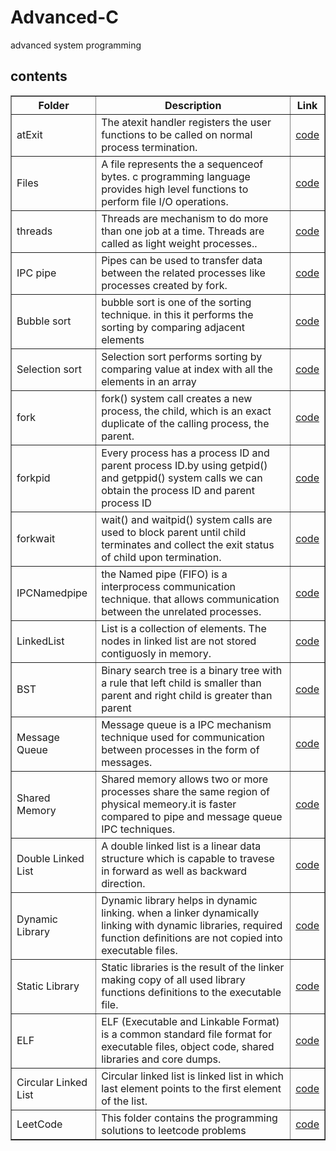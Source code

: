# Advanced-C
advanced system programming


<h2>contents</h2>

<table style="width:100%" border="1px solid black">
<tr>
<th>Folder</th>
<th>Description</th>
<th>Link</th>
</tr>
<tr>
<td>atExit</td>
<td>The atexit handler registers the user functions to be called on normal process termination.</td>
<td><a href="https://github.com/lakshminarayana8522/Advanced-C/tree/main/atExit">code</a></td>
</tr>
<tr>
<td>Files</td>
<td>A file represents the a sequenceof bytes. c programming language provides high level functions to perform file I/O operations.</td>
<td><a href="https://github.com/lakshminarayana8522/Advanced-C/tree/main/files">code</a></td>
</tr>

<tr>
<td>threads</td>
<td>Threads are mechanism to do more than one job at a time. Threads are called as light weight processes..</td>
<td><a href="https://github.com/lakshminarayana8522/Advanced-C/tree/main/threads">code</a></td>
</tr>

<tr>
<td>IPC pipe</td>
<td>Pipes can be used to transfer data between the related processes like processes created by fork.</td>
<td><a href="https://github.com/lakshminarayana8522/Advanced-C/tree/main/IPCPipe">code</a></td>
</tr>
<tr>
<td>Bubble sort</td>
<td>bubble sort is one of the sorting technique. in this it performs the sorting by comparing adjacent elements</td>
<td><a href="https://github.com/lakshminarayana8522/Advanced-C/tree/main/bubblesort">code</a></td>
</tr>

<tr>
<td>Selection sort</td>
<td>Selection sort performs sorting by comparing value at index with all the elements in an array</td>
<td><a href="https://github.com/lakshminarayana8522/Advanced-C/tree/main/selectionSort">code</a></td>
</tr>
<tr>
<td>fork</td>
<td>fork() system call creates a new process, the child, which is an exact duplicate of the calling process, the parent.</td>
<td><a href="https://github.com/lakshminarayana8522/Advanced-C/tree/main/fork">code</a></td>
</tr>
<tr>
<td>forkpid</td>
<td>Every process has a process ID and parent process ID.by using getpid() and getppid() system calls we can obtain the process ID and parent process ID</td>
<td><a href="https://github.com/lakshminarayana8522/Advanced-C/tree/main/forkpid">code</a></td>
</tr>
<tr>
<td>forkwait</td>
<td>wait() and waitpid() system calls are used to block parent until child terminates and collect the exit status of child upon termination.</td>
<td><a href="https://github.com/lakshminarayana8522/Advanced-C/tree/main/forkwait">code</a></td>
</tr>
<tr>
<td>IPCNamedpipe</td>
<td>the Named pipe (FIFO) is a interprocess communication technique. that allows communication between the unrelated processes.</td>
<td><a href="https://github.com/lakshminarayana8522/Advanced-C/tree/main/IPC_Namedpipe">code</a></td>
</tr>
<tr>
<td>LinkedList</td>
<td>List is a collection of elements. The nodes in linked list are not stored contiguosly in memory.</td>
<td><a href="https://github.com/lakshminarayana8522/Advanced-C/tree/main/LinkedList">code<a/></td>
</tr>
<tr>
<td>BST</td>
<td>Binary search tree is a binary tree with a rule that left child is smaller than parent and right child is greater than parent</td>
<td><a href="https://github.com/lakshminarayana8522/Advanced-C/tree/main/BST">code</a></td>
</tr>
<tr>
<td>Message Queue </td>
<td> Message queue is a IPC mechanism technique used for communication between processes in the form of messages.</td>
<td><a href="https://github.com/lakshminarayana8522/Advanced-C/tree/main/MessageQueue">code</a></td>
</tr>
<tr>
<td> Shared Memory </td>
<td> Shared memory allows two or more processes share the same region of physical memeory.it is faster compared to pipe and message queue IPC techniques. </td>
<td><a href="https://github.com/lakshminarayana8522/Advanced-C/tree/main/SharedMemory">code</a></td>
</tr>
<tr>
<td>Double Linked List </td>
<td> A double linked list is a linear data structure which is capable to travese in forward as well as backward direction.</td>
<td><a href="https://github.com/lakshminarayana8522/Advanced-C/tree/main/DoubleLinkedList">code</a></td>
</tr>
<tr>
<td> Dynamic Library </td>
<td> Dynamic library helps in dynamic linking. when a linker dynamically linking with dynamic libraries, required function definitions are not copied into executable files.</td>
<td><a href="https://github.com/lakshminarayana8522/Advanced-C/tree/main/DynamicLibrary">code</a></td>
</tr>
<tr>
<td> Static Library </td>
<td> Static libraries is the result of the linker making copy of all used library functions definitions to the executable file.</td>
<td><a href="https://github.com/lakshminarayana8522/Advanced-C/tree/main/StaticLibrary">code</a></td>
</tr>
<tr>
<td>ELF</td>
<td> ELF (Executable and Linkable Format) is a common standard file format for executable files, object code, shared libraries and core dumps. </td>
<td><a href="https://github.com/lakshminarayana8522/Advanced-C/tree/main/Elf">code</a></td>
</tr>
<tr>
<td>Circular Linked List </td>
<td> Circular linked list is linked list in which last element points to the first element of the list. </td>
<td><a href="https://github.com/lakshminarayana8522/Advanced-C/tree/main/CircularLinkedList">code</a></td>
</tr>
<tr>
<td>LeetCode </td>
<td> This folder contains the programming solutions to leetcode problems </td>
<td><a href="https://github.com/lakshminarayana8522/Advanced-C/tree/main/LeetCode">code</a></td>
</tr>
</table>

